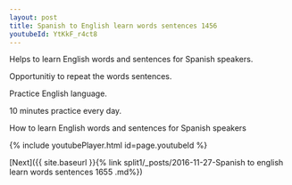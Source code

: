 ```yaml
---
layout: post
title: Spanish to English learn words sentences 1456 
youtubeId: YtKkF_r4ct8
---
```

 
 
Helps to learn English words and sentences for Spanish speakers.

Opportunitiy to repeat the words sentences. 

Practice English language. 
 
10 minutes practice every day. 
 
How to learn English words and sentences for Spanish speakers 
 
{% include youtubePlayer.html id=page.youtubeId %}
 
 
[Next]({{ site.baseurl }}{% link  split1/_posts/2016-11-27-Spanish to english learn words sentences 1655 .md%})
 

